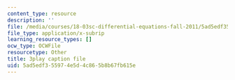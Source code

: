 ```yaml
---
content_type: resource
description: ''
file: /media/courses/18-03sc-differential-equations-fall-2011/5ad5edf355974e5d4c865b8b67fb615e_te6Mplq3DCU.srt
file_type: application/x-subrip
learning_resource_types: []
ocw_type: OCWFile
resourcetype: Other
title: 3play caption file
uid: 5ad5edf3-5597-4e5d-4c86-5b8b67fb615e
---
```

